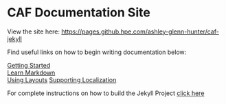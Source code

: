 # CAF Documentation Site

View the site here: https://pages.github.hpe.com/ashley-glenn-hunter/caf-jekyll

Find useful links on how to begin writing documentation below:

[Getting Started](developer_docs/getting_started.md)  
[Learn Markdown](https://guides.github.com/features/mastering-markdown/)  
[Using Layouts](developer_docs/using_layouts.md)
[Supporting Localization](developer_docs/localization.md)

For complete instructions on how to build the Jekyll Project [click here](developer_docs/building_jekyll.md)
